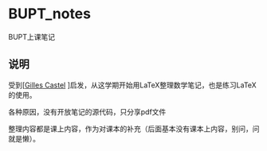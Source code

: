 # BUPT_notes
BUPT上课笔记

## 说明

受到[[Gilles Castel](https://github.com/gillescastel) ]启发，从这学期开始用LaTeX整理数学笔记，也是练习LaTeX的使用。

各种原因，没有开放笔记的源代码，只分享pdf文件

整理内容都是课上内容，作为对课本的补充（后面基本没有课本上内容，别问，问就是懒）。
